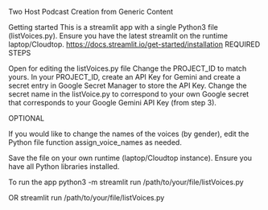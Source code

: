 Two Host Podcast Creation from Generic Content

Getting started
This is a streamlit app with a single Python3 file (listVoices.py).
Ensure you have the latest streamlit on the runtime laptop/Cloudtop. https://docs.streamlit.io/get-started/installation
REQUIRED STEPS

Open for editing the listVoices.py file
Change the PROJECT_ID to match yours.
In your PROJECT_ID, create an API Key for Gemini and create a secret entry in Google Secret Manager to store the API Key.
Change the secret name in the listVoice.py to correspond to your own Google secret that corresponds to your Google Gemini API Key (from step 3).

OPTIONAL

If you would like to change the names of the voices (by gender), edit the Python file function assign_voice_names as needed.

Save the file on your own runtime (laptop/Cloudtop instance). Ensure you have all Python libraries installed.

To run the app
python3 -m streamlit run /path/to/your/file/listVoices.py

OR
streamlit run /path/to/your/file/listVoices.py
